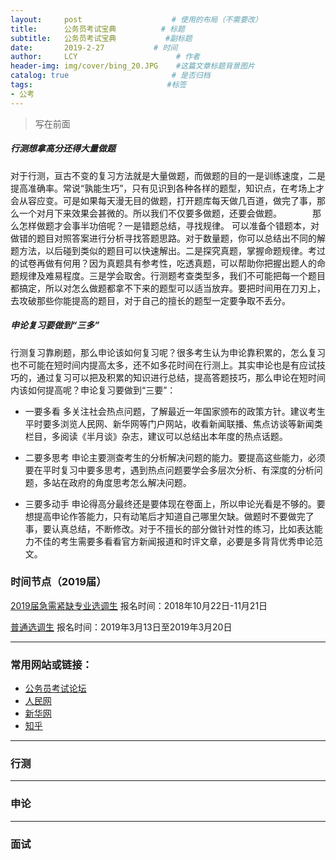 ```yaml
---
layout:     post                    # 使用的布局（不需要改）
title:      公务员考试宝典          # 标题 
subtitle:   公务员考试宝典           #副标题
date:       2019-2-27           # 时间
author:     LCY                      # 作者
header-img: img/cover/bing_20.JPG    #这篇文章标题背景图片
catalog: true                       # 是否归档
tags:                              #标签
- 公考 
---
```

>写在前面

##### 行测想拿高分还得大量做题　　　　
对于行测，亘古不变的复习方法就是大量做题，而做题的目的一是训练速度，二是提高准确率。常说“孰能生巧”，只有见识到各种各样的题型，知识点，在考场上才会从容应变。可是如果每天漫无目的做题，打开题库每天做几百道，做完了事，那么一个对月下来效果会甚微的。所以我们不仅要多做题，还要会做题。　　　　那么怎样做题才会事半功倍呢？一是错题总结，寻找规律。 可以准备个错题本，对做错的题目对照答案进行分析寻找答题思路。对于数量题，你可以总结出不同的解题方法，以后碰到类似的题目可以快速解出。二是探究真题，掌握命题规律。考过的试卷再做有何用？因为真题具有参考性，吃透真题，可以帮助你把握出题人的命题规律及难易程度。三是学会取舍。行测题考查类型多，我们不可能把每一个题目都搞定，所以对怎么做题都拿不下来的题型可以适当放弃。要把时间用在刀刃上，去攻破那些你能提高的题目，对于自己的擅长的题型一定要争取不丢分。　　　　
#####  申论复习要做到“三多”　　　　
行测复习靠刷题，那么申论该如何复习呢？很多考生认为申论靠积累的，怎么复习也不可能在短时间内提高太多，还不如多花时间在行测上。其实申论也是有应试技巧的，通过复习可以把及积累的知识进行总结，提高答题技巧，那么申论在短时间内该如何提高呢？申论复习要做到“三要”：　　　　

* 一要多看
多关注社会热点问题，了解最近一年国家颁布的政策方针。建议考生平时要多浏览人民网、新华网等门户网站，收看新闻联播、焦点访谈等新闻类栏目，多阅读《半月谈》杂志，建议可以总结出本年度的热点话题。　　　　

* 二要多思考
申论主要测查考生的分析解决问题的能力。要提高这些能力，必须要在平时复习中要多思考，遇到热点问题要学会多层次分析、有深度的分析问题，多站在政府的角度思考怎么解决问题。　　　　

* 三要多动手
申论得高分最终还是要体现在卷面上，所以申论光看是不够的。要想提高申论作答能力，只有动笔后才知道自己哪里欠缺。做题时不要做完了事，要认真总结，不断修改。对于不擅长的部分做针对性的练习，比如表达能力不佳的考生需要多看看官方新闻报道和时评文章，必要是多背背优秀申论范文。

### 时间节点（2019届）
[2019届急需紧缺专业选调生](http://xds.gcdr.gov.cn/home/infodetail.jsp?id=8a8048496419770e01667ca3550300d7)  报名时间：2018年10月22日-11月21日

[普通选调生](http://xds.gcdr.gov.cn/home/infodetail.jsp?id=8a804849695d4a0401696fa0f47c0009)  报名时间：2019年3月13日至2019年3月20日



---
### 常用网站或链接：
* [公务员考试论坛](https://bbs.qzzn.com/)
* [人民网](http://www.people.com.cn/)
* [新华网](http://www.xinhuanet.com/?f=pad)
* [知乎](https://www.zhihu.com/question/28608943)




---
### 行测



---
### 申论





---
### 面试